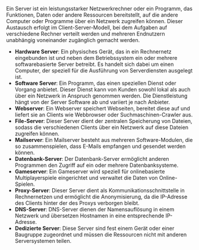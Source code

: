 Ein Server ist ein leistungsstarker Netzwerkrechner oder ein Programm, das Funktionen, Daten oder andere Ressourcen bereitstellt, auf die andere Computer oder Programme über ein Netzwerk zugreifen können. Dieser Austausch erfolgt im Client-Server-Modell, bei dem Aufgaben auf verschiedene Rechner verteilt werden und mehreren Endnutzern unabhängig voneinander zugänglich gemacht werden.

- **Hardware Server**: Ein physisches Gerät, das in ein Rechnernetz eingebunden ist und neben dem Betriebssystem ein oder mehrere softwarebasierte Server betreibt. Es handelt sich dabei um einen Computer, der speziell für die Ausführung von Serverdiensten ausgelegt ist.
- **Software Server**: Ein Programm, das einen speziellen Dienst oder Vorgang anbietet. Dieser Dienst kann von Kunden sowohl lokal als auch über ein Netzwerk in Anspruch genommen werden. Die Dienstleistung hängt von der Server Software ab und variiert je nach Anbieter.
- **Webserver**: Ein Webserver speichert Webseiten, bereitet diese auf und liefert sie an Clients wie Webbrowser oder Suchmaschinen-Crawler aus.
- **File-Server**: Dieser Server dient der zentralen Speicherung von Dateien, sodass die verschiedenen Clients über ein Netzwerk auf diese Dateien zugreifen können.
- **Mailserver**: Ein Mailserver besteht aus mehreren Software-Modulen, die so zusammenspielen, dass E-Mails empfangen und gesendet werden können.
- **Datenbank-Server**: Der Datenbank-Server ermöglicht anderen Programmen den Zugriff auf ein oder mehrere Datenbanksysteme.
- **Gameserver**: Ein Gameserver wird speziell für onlinebasierte Multiplayerspiele eingerichtet und verwaltet die Daten von Online-Spielen.
- **Proxy-Server**: Dieser Server dient als Kommunikationsschnittstelle in Rechnernetzen und ermöglicht die Anonymisierung, da die IP-Adresse des Clients hinter der des Proxys verborgen bleibt.
- **DNS-Server**: DNS-Server dienen der Namensauflösung in einem Netzwerk und übersetzen Hostnamen in eine entsprechende IP-Adresse.
- **Dedizierte Server**: Diese Server sind fest einem Gerät oder einer Baugruppe zugeordnet und müssen die Ressourcen nicht mit anderen Serversystemen teilen.